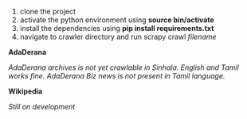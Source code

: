 1. clone the project
2. activate the python environment using **source bin/activate**
3. install the dependencies using **pip install requirements.txt**
4. navigate to crawler directory and run scrapy crawl *filename*

**AdaDerana**

*AdaDerana archives is not yet crawlable in Sinhala. English and Tamil works fine.*
*AdaDerana Biz news is not present in Tamil language.*

**Wikipedia**

*Still on development*